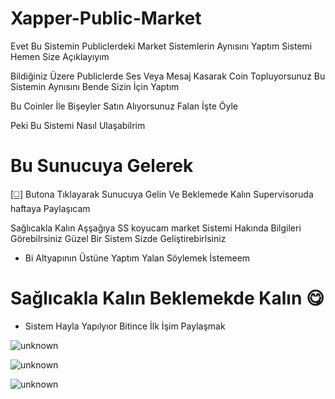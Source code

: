 # Xapper-Public-Market

Evet Bu Sistemin Publiclerdeki Market Sistemlerin Aynısını Yaptım Sistemi Hemen Size Açıklayıyım

Bildiğiniz Üzere Publiclerde Ses Veya Mesaj Kasarak Coin Topluyorsunuz Bu Sistemin Aynısını Bende Sizin İçin Yaptım

Bu Coinler İle Bişeyler Satın Alıyorsunuz Falan İşte Öyle

Peki Bu Sistemi Nasıl Ulaşabilrim

# Bu Sunucuya Gelerek

[[◻️]](https://discord.gg/vgeEAaTfHQ) Butona Tıklayarak Sunucuya Gelin Ve Beklemede Kalın Supervisoruda haftaya Paylaşıcam

Sağlıcakla Kalın Aşşağıya SS koyucam market Sistemi Hakında Bilgileri Görebilrsiniz Güzel Bir Sistem Sizde Geliştirebirlsiniz

+ Bi Altyapının Üstüne  Yaptım Yalan Söylemek İstemeem 

# Sağlıcakla Kalın Beklemekde Kalın 😋


+ Sistem Hayla Yapılyıor Bitince İlk İşim Paylaşmak

![unknown](https://user-images.githubusercontent.com/77535032/120904635-d865c480-c655-11eb-9e55-8d72ab47e737.png)

![unknown](https://user-images.githubusercontent.com/77535032/120904648-ea476780-c655-11eb-8817-11ca0394fb7b.png)


![unknown](https://user-images.githubusercontent.com/77535032/120904657-ffbc9180-c655-11eb-9e3e-dd0ac35bffb4.png)
